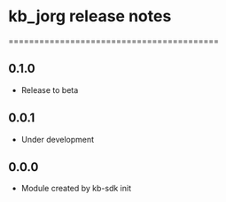 # kb_jorg release notes
=========================================

0.1.0
-----
* Release to beta

0.0.1
-----
* Under development

0.0.0
-----
* Module created by kb-sdk init
